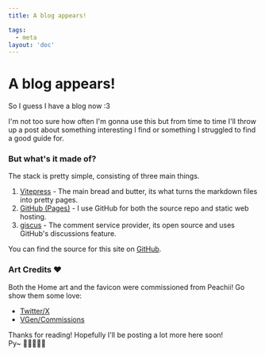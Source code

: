 ```yaml
---
title: A blog appears!

tags:
  - meta
layout: 'doc'
---
```


# A blog appears!
So I guess I have a blog now :3

I'm not too sure how often I'm gonna use this but from time to time I'll throw up a post about something interesting I find or something I struggled to find a good guide for.

### But what's it made of?
The stack is pretty simple, consisting of three main things.
1. [Vitepress](https://vitepress.dev/) - The main bread and butter, its what turns the markdown files into pretty pages.
2. [GitHub (Pages)](https://pages.github.com/) - I use GitHub for both the source repo and static web hosting.
3. [giscus](https://giscus.app/) - The comment service provider, its open source and uses GitHub's discussions feature.

You can find the source for this site on [GitHub](https://github.com/JustPyrrha/blog).

### Art Credits :heart:
Both the Home art and the favicon were commissioned from Peachii!
Go show them some love:
- [Twitter/X](https://twitter.com/peachiipon)
- [VGen/Commissions](https://vgen.co/peachiipon)


Thanks for reading! Hopefully I'll be posting a lot more here soon!\
Py~ :light_blue_heart::pink_heart::white_heart::pink_heart::light_blue_heart:
